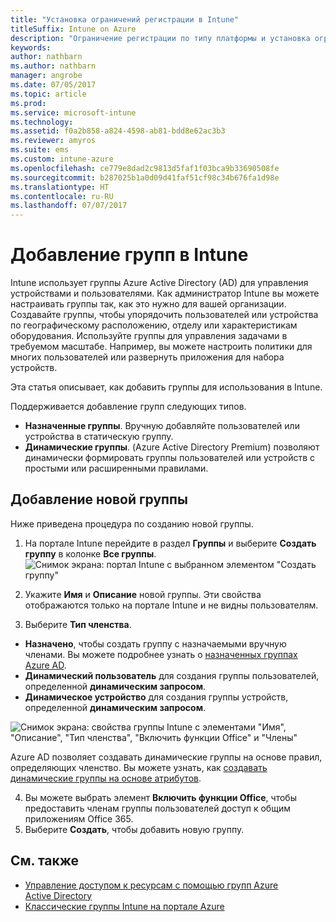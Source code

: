 ```yaml
---
title: "Установка ограничений регистрации в Intune"
titleSuffix: Intune on Azure
description: "Ограничение регистрации по типу платформы и установка ограничения на регистрацию устройств в Intune. \""
keywords: 
author: nathbarn
ms.author: nathbarn
manager: angrobe
ms.date: 07/05/2017
ms.topic: article
ms.prod: 
ms.service: microsoft-intune
ms.technology: 
ms.assetid: f0a2b858-a824-4598-ab81-bdd8e62ac3b3
ms.reviewer: amyros
ms.suite: ems
ms.custom: intune-azure
ms.openlocfilehash: ce779e8dad2c9813d5faf1f03bca9b33690508fe
ms.sourcegitcommit: b287025b1a0d09d41faf51cf98c34b676fa1d98e
ms.translationtype: HT
ms.contentlocale: ru-RU
ms.lasthandoff: 07/07/2017
---
```

# <a name="add-groups-in-intune"></a>Добавление групп в Intune
Intune использует группы Azure Active Directory (AD) для управления устройствами и пользователями. Как администратор Intune вы можете настраивать группы так, как это нужно для вашей организации. Создавайте группы, чтобы упорядочить пользователей или устройства по географическому расположению, отделу или характеристикам оборудования. Используйте группы для управления задачами в требуемом масштабе. Например, вы можете настроить политики для многих пользователей или развернуть приложения для набора устройств.

Эта статья описывает, как добавить группы для использования в Intune.

Поддерживается добавление групп следующих типов.
- **Назначенные группы**. Вручную добавляйте пользователей или устройства в статическую группу.
- **Динамические группы**. (Azure Active Directory Premium) позволяют динамически формировать группы пользователей или устройств с простыми или расширенными правилами.

## <a name="add-a-new-group"></a>Добавление новой группы

Ниже приведена процедура по созданию новой группы.
1. На портале Intune перейдите в раздел **Группы** и выберите **Создать группу** в колонке **Все группы**.
  ![Снимок экрана: портал Intune с выбранном элементом "Создать группу"](./media/groups-add-new.png)
2. Укажите **Имя** и **Описание** новой группы. Эти свойства отображаются только на портале Intune и не видны пользователям.

3. Выберите **Тип членства**.
  - **Назначено**, чтобы создать группу с назначаемыми вручную членами. Вы можете подробнее узнать о [назначенных группах Azure AD](https://docs.microsoft.com/azure/active-directory/active-directory-groups-create-azure-portal).
  - **Динамический пользователь** для создания группы пользователей, определенной **динамическим запросом**.
  - **Динамическое устройство** для создания группы устройств, определенной **динамическим запросом**.

  ![Снимок экрана: свойства группы Intune с элементами "Имя", "Описание", "Тип членства", "Включить функции Office" и "Члены"](./media/groups-add-properties.png)

  Azure AD позволяет создавать динамические группы на основе правил, определяющих членство. Вы можете узнать, как [создавать динамические группы на основе атрибутов](https://docs.microsoft.com/azure/active-directory/active-directory-groups-dynamic-membership-azure-portal).

4. Вы можете выбрать элемент **Включить функции Office**, чтобы предоставить членам группы пользователей доступ к общим приложениям Office 365.
5. Выберите **Создать**, чтобы добавить новую группу.

## <a name="see-also"></a>См. также
- [Управление доступом к ресурсам с помощью групп Azure Active Directory](https://docs.microsoft.com/azure/active-directory/active-directory-manage-groups)
- [Классические группы Intune на портале Azure](groups-get-started.md)
